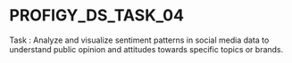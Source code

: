 # PROFIGY_DS_TASK_04
Task : Analyze and visualize sentiment patterns in social media data to understand public opinion and attitudes towards specific topics or brands.
